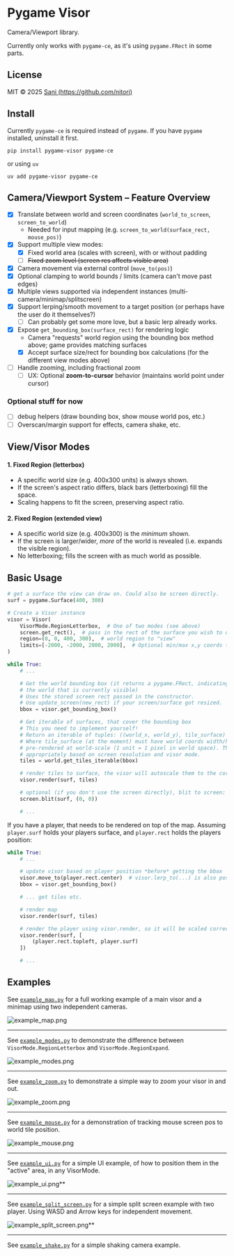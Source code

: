 # Pygame Visor

Camera/Viewport library.

Currently only works with `pygame-ce`, as it's using `pygame.FRect` in some parts.

## License

MIT © 2025 [Sani (https://github.com/nitori)](https://github.com/nitori)

## Install

Currently `pygame-ce` is required instead of `pygame`. If you have `pygame` installed, uninstall it first.

```
pip install pygame-visor pygame-ce
```
or using `uv`
```
uv add pygame-visor pygame-ce
```

## Camera/Viewport System – Feature Overview

- [x] Translate between world and screen coordinates (`world_to_screen`, `screen_to_world`)
    - Needed for input mapping (e.g. `screen_to_world(surface_rect, mouse_pos)`)
- [x] Support multiple view modes:
    - [x] Fixed world area (scales with screen), with or without padding
    - [ ] ~~Fixed zoom level (screen res affects visible area)~~
- [x] Camera movement via external control (`move_to(pos)`)
- [x] Optional clamping to world bounds / limits (camera can't move past edges)
- [x] Multiple views supported via independent instances (multi-camera/minimap/splitscreen)
- [x] Support lerping/smooth movement to a target position (or perhaps have the user do it themselves?)
    - [ ] Can probably get some more love, but a basic lerp already works.
- [x] Expose `get_bounding_box(surface_rect)` for rendering logic
    - Camera "requests" world region using the bounding box method above; game provides matching surfaces
    - [x] Accept surface size/rect for bounding box calculations (for the different view modes above)
- [ ] Handle zooming, including fractional zoom
    - [ ] UX: Optional **zoom-to-cursor** behavior (maintains world point under cursor)

### Optional stuff for now

- [ ] debug helpers (draw bounding box, show mouse world pos, etc.)
- [ ] Overscan/margin support for effects, camera shake, etc.

## View/Visor Modes

#### 1. Fixed Region (letterbox)

- A specific world size (e.g. 400x300 units) is always shown.
- If the screen's aspect ratio differs, black bars (letterboxing) fill the space.
- Scaling happens to fit the screen, preserving aspect ratio.

#### 2. Fixed Region (extended view)

- A specific world size (e.g. 400x300) is the *minimum* shown.
- If the screen is larger/wider, *more* of the world is revealed (i.e. expands the visible region).
- No letterboxing; fills the screen with as much world as possible.

## Basic Usage

```python
# get a surface the view can draw on. Could also be screen directly.
surf = pygame.Surface(400, 300)

# Create a Visor instance
visor = Visor(
    VisorMode.RegionLetterbox,  # One of two modes (see above)
    screen.get_rect(),  # pass in the rect of the surface you wish to draw on.
    region=(0, 0, 400, 300),  # world region to "view"
    limits=[-2000, -2000, 2000, 2000],  # Optional min/max x,y coords to constrain the visor to.
)

while True:
    # ...

    # Get the world bounding box (it returns a pygame.FRect, indicating the area of
    # the world that is currently visible)
    # Uses the stored screen rect passed in the constructor.
    # Use update_screen(new_rect) if your screen/surface got resized.
    bbox = visor.get_bounding_box()

    # Get iterable of surfaces, that cover the bounding box
    # This you need to implement yourself!
    # Return an iterable of tuples: ((world_x, world_y), tile_surface)
    # Where tile_surface (at the moment) must have world coords width/height. Surfaces are expected to be
    # pre-rendered at world-scale (1 unit = 1 pixel in world space). The Visor system will scale them
    # appropriately based on screen resolution and visor mode.
    tiles = world.get_tiles_iterable(bbox)

    # render tiles to surface, the visor will autoscale them to the correct size.
    visor.render(surf, tiles)

    # optional (if you don't use the screen directly), blit to screen:
    screen.blit(surf, (0, 0))

    # ...
```

If you have a player, that needs to be rendered on top of the map. Assuming `player.surf` holds
your players surface, and `player.rect` holds the players position:

```python
while True:
    # ...

    # update visor based on player position *before* getting the bbox
    visor.move_to(player.rect.center)  # visor.lerp_to(...) is also possible
    bbox = visor.get_bounding_box()

    # ... get tiles etc.

    # render map
    visor.render(surf, tiles)

    # render the player using visor.render, so it will be scaled correctly
    visor.render(surf, [
        (player.rect.topleft, player.surf)
    ])

    # ...
```

## Examples

See [`example_map.py`](examples/example_map.py) for a full working example of a main visor and a minimap using two independent cameras.

![example_map.png](examples/screenshots/example_map.png)

---

See [`example_modes.py`](examples/example_modes.py) to demonstrate the difference between `VisorMode.RegionLetterbox` and `VisorMode.RegionExpand`.

![example_modes.png](examples/screenshots/example_modes.png)

---

See [`example_zoom.py`](examples/example_zoom.py) to demonstrate a simple way to zoom your visor in and out.

![example_zoom.png](examples/screenshots/example_zoom.png)

---

See [`example_mouse.py`](examples/example_mouse.py) for a demonstration of tracking mouse screen pos to world tile position.

![example_mouse.png](examples/screenshots/example_mouse.png)

---

See [`example_ui.py`](examples/example_ui.py) for a simple UI example, of how to position them in the "active" area, in any VisorMode.

![example_ui.png](examples/screenshots/example_ui.png)**

---

See [`example_split_screen.py`](examples/example_split_screen.py) for a simple split screen example with two player. Using WASD and Arrow keys for independent movement.

![example_split_screen.png](examples/screenshots/example_split_screen.png)**

---

See [`example_shake.py`](examples/example_shake.py) for a simple shaking camera example.
